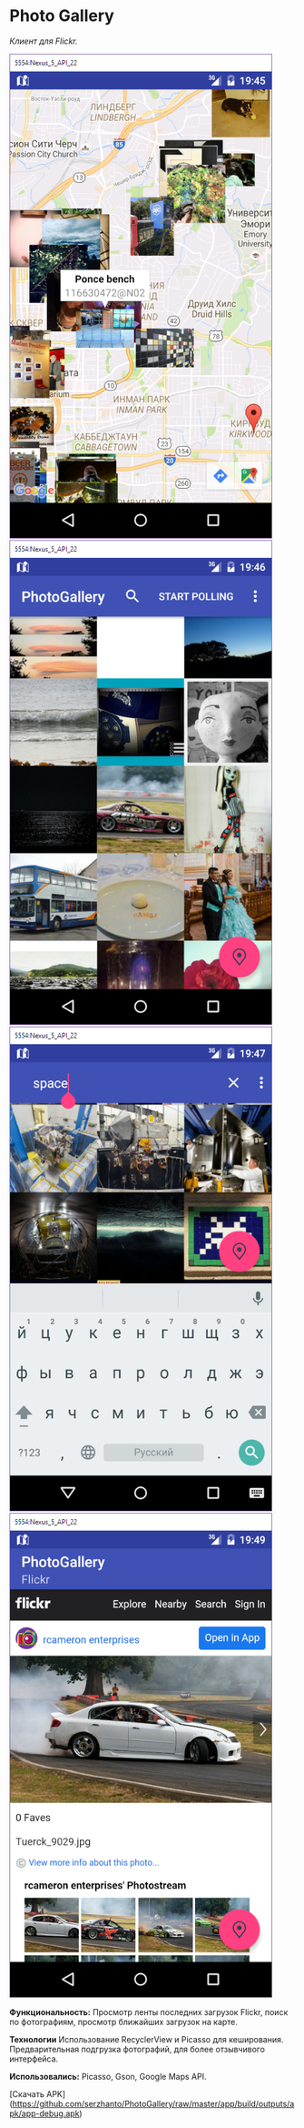 # Photo Gallery
_Клиент для Flickr._

<img src="https://github.com/serzhanto/PhotoGallery/blob/master/screenshot10.png" alt="Pull" />
<img src="https://github.com/serzhanto/PhotoGallery/blob/master/screenshot11.png" alt="Pull" />
<img src="https://github.com/serzhanto/PhotoGallery/blob/master/screenshot12.png" alt="Pull" />
<img src="https://github.com/serzhanto/PhotoGallery/blob/master/screenshot13.png" alt="Pull" />

**Функциональность:** Просмотр ленты последних загрузок Flickr, поиск по фотографиям, просмотр ближайших загрузок на карте.

**Технологии** Использование RecyclerView и Picasso для кеширования. Предварительная подгрузка фотографий, для более отзывчивого интерфейса. 

**Использовались:** Picasso, Gson, Google Maps API.

[Скачать APK] (https://github.com/serzhanto/PhotoGallery/raw/master/app/build/outputs/apk/app-debug.apk)
